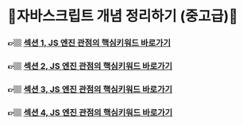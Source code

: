 # 🌟자바스크립트 개념 정리하기 (중고급)🌟

### 👉🏼 <a href="./SECTION01/readme.md">섹션 1, JS 엔진 관점의 핵심키워드 바로가기</a><br/>

### 👉🏼 <a href="./SECTION02/readme.md">섹션 2, JS 엔진 관점의 핵심키워드 바로가기</a><br/>

### 👉🏼 <a href="./SECTION03/readme.md">섹션 3, JS 엔진 관점의 핵심키워드 바로가기</a><br/>

### 👉🏼 <a href="./SECTION04/readme.md">섹션 4, JS 엔진 관점의 핵심키워드 바로가기</a><br/>
